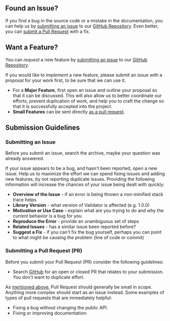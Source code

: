 ## <a name="issue"></a> Found an Issue?

If you find a bug in the source code or a mistake in the documentation, you can
help us by [submitting an issue](#submit-issue) to our [GitHub
Repository](https://github.com/ssimk0/laravel-style-validator). Even better, you can [submit a Pull Request](#submit-pr)
with a fix.

## <a name="feature"></a> Want a Feature?

You can *request* a new feature by [submitting an issue](#submit-issue) to our
[GitHub Repository](https://github.com/ssimk0/laravel-style-validator).

If you would like to *implement* a new feature, please submit an issue with a
proposal for your work first, to be sure that we can use it.

*   For a **Major Feature**, first open an issue and outline your proposal so
    that it can be discussed. This will also allow us to better coordinate our
    efforts, prevent duplication of work, and help you to craft the change so
    that it is successfully accepted into the project.
*   **Small Features** can be sent directly [as a pull request](#submit-pr).

## <a name="submit"></a> Submission Guidelines

### <a name="submit-issue"></a> Submitting an Issue

Before you submit an issue, search the archive, maybe your question was already
answered.

If your issue appears to be a bug, and hasn't been reported, open a new issue.
Help us to maximize the effort we can spend fixing issues and adding new
features, by not reporting duplicate issues. Providing the following information
will increase the chances of your issue being dealt with quickly:

*   **Overview of the Issue** - if an error is being thrown a non-minified stack
    trace helps
*   **Library Version** - what version of Validator is affected (e.g. 1.0.0)
*   **Motivation or Use Case** - explain what are you trying to do and why the
    current behavior is a bug for you
*   **Reproduce the Error** - provide an unambiguous set of steps
*   **Related Issues** - has a similar issue been reported before?
*   **Suggest a Fix** - if you can't fix the bug yourself, perhaps you can point
    to what might be causing the problem (line of code or commit)

### <a name="submit-pr"></a> Submitting a Pull Request (PR)

Before you submit your Pull Request (PR) consider the following guidelines:

*   Search [GitHub](https://github.com/ssimk0/laravel-style-validator/pulls) for an open or closed PR that relates to your
    submission. You don't want to duplicate effort.

As [mentioned above](#feature), Pull Request should generally be small in scope.
Anything more complex should start as an issue instead. Some examples of types
of pull requests that are immediately helpful:

*   Fixing a bug without changing the public API.
*   Fixing or improving documentation.
